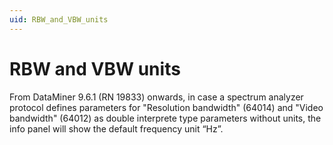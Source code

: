 ```yaml
---
uid: RBW_and_VBW_units
---
```


# RBW and VBW units

From DataMiner 9.6.1 (RN 19833) onwards, in case a spectrum analyzer protocol defines parameters for "Resolution bandwidth" (64014) and "Video bandwidth" (64012) as double interprete type parameters without units, the info panel will show the default frequency unit “Hz”.
